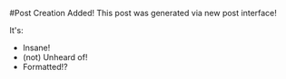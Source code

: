 <!--{"TITLE":"Post Creation Added!","DATE":1432616640,"UPDATED":1432616640,"ID":2,"CATEGORIES":[["updates,"," ltacms"],["updates","ltacms"]]}-->
#Post Creation Added!
This post was generated via new post interface!

It's:

 * Insane!
 * (not) Unheard of!
 * Formatted!?